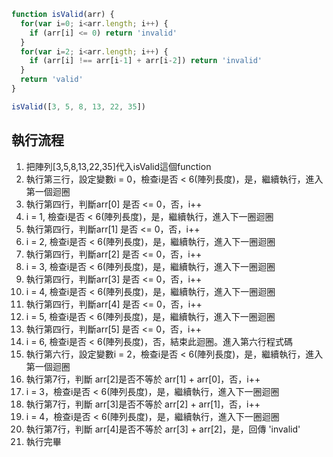 ``` js
function isValid(arr) {
  for(var i=0; i<arr.length; i++) {
    if (arr[i] <= 0) return 'invalid'
  }
  for(var i=2; i<arr.length; i++) {
    if (arr[i] !== arr[i-1] + arr[i-2]) return 'invalid'
  }
  return 'valid'
}

isValid([3, 5, 8, 13, 22, 35])
```

## 執行流程

1. 把陣列[3,5,8,13,22,35]代入isValid這個function
2. 執行第三行，設定變數i = 0，檢查i是否 < 6(陣列長度)，是，繼續執行，進入第一個迴圈
3. 執行第四行，判斷arr[0]  是否 <= 0，否，i++
4. i = 1, 檢查i是否 < 6(陣列長度)，是，繼續執行，進入下一圈迴圈
5. 執行第四行，判斷arr[1] 是否 <= 0，否，i++
6. i = 2, 檢查i是否 < 6(陣列長度)，是，繼續執行，進入下一圈迴圈
7. 執行第四行，判斷arr[2] 是否 <= 0，否，i++
8. i = 3, 檢查i是否 < 6(陣列長度)，是，繼續執行，進入下一圈迴圈
9. 執行第四行，判斷arr[3] 是否 <= 0，否，i++
10. i = 4, 檢查i是否 < 6(陣列長度)，是，繼續執行，進入下一圈迴圈
11. 執行第四行，判斷arr[4] 是否 <= 0，否，i++
12. i = 5, 檢查i是否 < 6(陣列長度)，是，繼續執行，進入下一圈迴圈
13. 執行第四行，判斷arr[5] 是否 <= 0，否，i++
14. i = 6, 檢查i是否 < 6(陣列長度)，否，結束此迴圈。進入第六行程式碼
15. 執行第六行，設定變數i = 2，檢查i是否 < 6(陣列長度)，是，繼續執行，進入第一個迴圈
16. 執行第7行，判斷 arr[2]是否不等於 arr[1] + arr[0]，否，i++
17. i = 3，檢查i是否 < 6(陣列長度)，是，繼續執行，進入下一圈迴圈
18.  執行第7行，判斷 arr[3]是否不等於 arr[2] + arr[1]，否，i++
19. i = 4，檢查i是否 < 6(陣列長度)，是，繼續執行，進入下一圈迴圈
20. 執行第7行，判斷 arr[4]是否不等於 arr[3] + arr[2]，是，回傳 'invalid'
21. 執行完畢 
